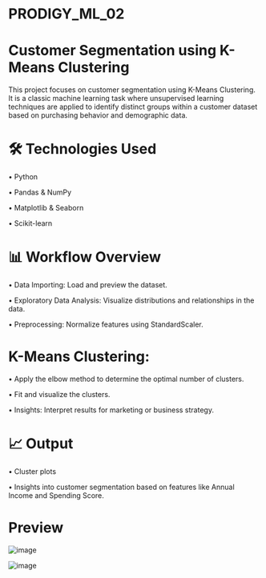 # PRODIGY_ML_02

# Customer Segmentation using K-Means Clustering

This project focuses on customer segmentation using K-Means Clustering. It is a classic machine learning task where unsupervised learning techniques are applied to identify distinct groups within a customer dataset based on purchasing behavior and demographic data.

# 🛠️ Technologies Used

• Python

• Pandas & NumPy

• Matplotlib & Seaborn

• Scikit-learn

 # 📊 Workflow Overview
 
• Data Importing: Load and preview the dataset.

• Exploratory Data Analysis: Visualize distributions and relationships in the data.

• Preprocessing: Normalize features using StandardScaler.

# K-Means Clustering:

• Apply the elbow method to determine the optimal number of clusters.

• Fit and visualize the clusters.

• Insights: Interpret results for marketing or business strategy.

# 📈 Output
• Cluster plots

• Insights into customer segmentation based on features like Annual Income and Spending Score.

# Preview

![image](https://github.com/user-attachments/assets/8e29b64e-015b-454b-9ac3-efdf106bc337)

![image](https://github.com/user-attachments/assets/f345c7a8-ffb3-4566-96e6-581f4818560d)
